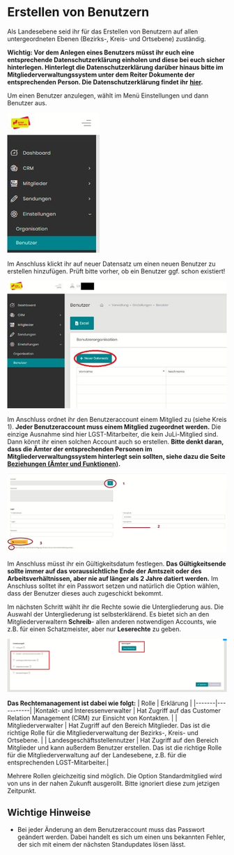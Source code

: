 ﻿# Erstellen von Benutzern

Als Landesebene seid ihr für das Erstellen von Benutzern auf allen untergeordneten Ebenen (Bezirks-, Kreis- und Ortsebene) zuständig.

**Wichtig: Vor dem Anlegen eines Benutzers müsst ihr euch eine entsprechende Datenschutzerklärung einholen und diese bei euch sicher hinterlegen. Hinterlegt die Datenschutzerklärung darüber hinaus bitte im Mitgliederverwaltungssystem unter dem Reiter Dokumente der entsprechenden Person. Die Datenschutzerklärung findet ihr** [**hier**](/Mitgliederverwaltungssystem/Allgemeines/Datenschutz.md)**.**

Um einen Benutzer anzulegen, wählt im Menü Einstellungen und dann Benutzer aus.

![](/static/graphicsmvs/1-6-benutzer1.jpeg)

Im Anschluss klickt ihr auf neuer Datensatz um einen neuen Benutzer zu erstellen hinzufügen. Prüft bitte vorher, ob ein Benutzer ggf. schon existiert!

![](/static/graphicsmvs/1-6-benutzer2.jpeg)

Im Anschluss ordnet ihr den Benutzeraccount einem Mitglied zu (siehe Kreis 1). **Jeder Benutzeraccount muss einem Mitglied zugeordnet werden.** Die einzige Ausnahme sind hier LGST-Mitarbeiter, die kein JuLi-Mitglied sind. Dann könnt ihr einen solchen Account auch so erstellen. **Bitte denkt daran, dass die Ämter der entsprechenden Personen im Mitgliederverwaltungssystem hinterlegt sein sollten, siehe dazu die Seite** [**Beziehungen (Ämter und Funktionen)**](https://docs.julis.de/mitgliederverwaltungssystem/mitglieder/beziehungen-amter-und-funktionen)**.**

![](/static/graphicsmvs/1-6-benutzer3.jpeg)

Im Anschluss müsst ihr ein Gültigkeitsdatum festlegen. **Das Gültigkeitsende sollte immer auf das voraussichtliche Ende der Amtszeit oder des Arbeitsverhältnissen, aber nie auf länger als 2 Jahre datiert werden.** Im Anschluss solltet ihr ein Passwort setzen und natürlich die Option wählen, dass der Benutzer dieses auch zugeschickt bekommt.

Im nächsten Schritt wählt ihr die Rechte sowie die Untergliederung aus. Die Auswahl der Untergliederung ist selbsterklärend. Es bietet sich an den Mitgliederverwaltern **Schreib**- allen anderen notwendigen Accounts, wie z.B. für einen Schatzmeister, aber nur **Leserechte** zu geben.

![](/static/graphicsmvs/1-6-benutzer4.jpeg)

**Das Rechtemanagement ist dabei wie folgt:**
| Rolle | Erklärung |
|-------|-----------| 
|Kontakt- und Interessenverwalter | Hat Zugriff auf das Customer Relation Management (CRM) zur Einsicht von Kontakten. |
| Mitgliederverwalter | Hat Zugriff auf den Bereich Mitglieder. Das ist die richtige Rolle für die Mitgliederverwaltung der Bezirks-, Kreis- und Ortsebene. |
| Landesgeschäftsstellennutzer | Hat Zugriff auf den Bereich Mitglieder und kann außerdem Benutzer erstellen. Das ist die richtige Rolle für die Mitgliederverwaltung auf der Landesebene, z.B. für die entsprechenden LGST-Mitarbeiter.|

Mehrere Rollen gleichzeitig sind möglich. Die Option Standardmitglied wird von uns in der nahen Zukunft ausgerollt. Bitte ignoriert diese zum jetzigen Zeitpunkt.

## Wichtige Hinweise
- Bei jeder Änderung an dem Benutzeraccount muss das Passwort geändert werden. Dabei handelt es sich um einen uns bekannten Fehler, der sich mit einem der nächsten Standupdates lösen lässt.